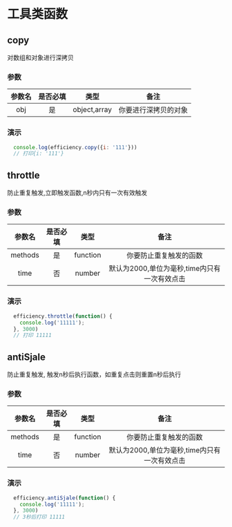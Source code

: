 # 工具类函数
## copy
  对数组和对象进行深拷贝
  ### 参数
  |参数名|是否必填|类型|备注|
  |:-:|:-:|:-:|:----------:|
  |obj|是|object,array|你要进行深拷贝的对象|
  ### 演示
  ``` js
    console.log(efficiency.copy({i: '111'}))
    // 打印{i: '111'}
  ```


## throttle
  防止重复触发,立即触发函数,n秒内只有一次有效触发
  ### 参数
  |参数名|是否必填|类型|备注|
  |:-:|:-:|:-:|:----------:|
  |methods|是|function|你要防止重复触发的函数|
  |time|否|number|默认为2000,单位为毫秒,time内只有一次有效点击|
  ### 演示
  ``` js
    efficiency.throttle(function() {
      console.log('11111');  
    }, 3000)
    // 打印 11111
  ```


## antiSjale
  防止重复触发, 触发n秒后执行函数，如重复点击则重置n秒后执行
  ### 参数
  |参数名|是否必填|类型|备注|
  |:-:|:-:|:-:|:----------:|
  |methods|是|function|你要防止重复触发的函数|
  |time|否|number|默认为2000,单位为毫秒,time内只有一次有效点击|
  ### 演示
  ``` js
    efficiency.antiSjale(function() {
      console.log('11111');  
    }, 3000)
    // 3秒后打印 11111
  ```


  